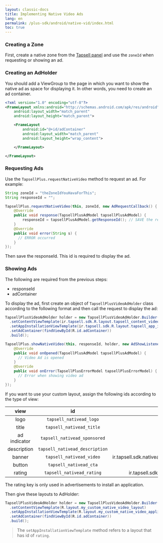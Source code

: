 ```yaml
---
layout: classic-docs
title: Implementing Native Video Ads
lang: en
permalink: /plus-sdk/android/native-vid/index.html
toc: true
---
```


### Creating a Zone
First, create a native zone from the [Tapsell panel](https://dashboard.tapsell.ir/) and use the `zoneId` when requesting or showing an ad.

### Creating an AdHolder
You should add a ViewGroup to the page in which you want to show the native ad as space for displaying it. In other words, you need to create an ad container.

```xml
<?xml version="1.0" encoding="utf-8"?>
<FrameLayout xmlns:android="http://schemas.android.com/apk/res/android"
    android:layout_width="match_parent"
    android:layout_height="match_parent">

    <FrameLayout
        android:id="@+id/adContainer"
        android:layout_width="match_parent"
        android:layout_height="wrap_content">

    </FrameLayout>

</FrameLayout>
```

### Requesting Ads
Use the `TapsellPlus.requestNativeVideo` method to request an ad. For example:

```java
String zoneId = "theZoneIdYouHavaForThis";
String responseId = "";

TapsellPlus.requestNativeVideo(this, zoneId, new AdRequestCallback() {
    @Override
    public void response(TapsellPlusAdModel tapsellPlusAdModel) {
        responseId = tapsellPlusAdModel.getResponseId(); // SAVE the responseID
    }
    @Override
    public void error(String s) {
      // ERROR occurred
    }
});
```

Then save the responseId. This id is required to display the ad.

### Showing Ads

The following are required from the previous steps:
- responseId
- adContainer

To display the ad, first create an object of `TapsellPlusVideoAdHolder` class according to the following format and then call the request to display the ad:

```java
TapsellPlusVideoAdHolder holder = new TapsellPlusVideoAdHolder.Builder()
  .setContentViewTemplate(ir.tapsell.sdk.R.layout.tapsell_content_video_ad_template)
  .setAppInstallationViewTemplate(ir.tapsell.sdk.R.layout.tapsell_app_installation_video_ad_template)
  .setAdContainer(findViewById(R.id.adContainer))
  .build();

TapsellPlus.showNativeVideo(this, responseId, holder, new AdShowListener() {
    @Override
    public void onOpened(TapsellPlusAdModel tapsellPlusAdModel) {
      // Video Ad is opened
    }
    @Override
    public void onError(TapsellPlusErrorModel tapsellPlusErrorModel) {
      // Error when showing video ad
    }
});
```

If you want to use your custom layout, assign the following ids according to the type of view:

|       view       |              id              | type  |
|:------------:|:----------------------------:|:-:|
|     logo     |     `tapsell_nativead_logo`    | `ImageView`  |
|     title    |    `tapsell_nativead_title`    | `TextView`  |
| ad indicator |  `tapsell_nativead_sponsored`  | `View`  |
|  description | `tapsell_nativead_description` | `TextView`  |
|    banner    |    `tapsell_nativead_video`   | ir.tapsell.sdk.nativeads.views.videoplayer.VideoContainer  |
|    button    |     `tapsell_nativead_cta`     | `TextView`  |
| rating |  `tapsell_nativead_rating`  | ir.tapsell.sdk.nativeads.views.RateStarView  |

The rating key is only used in advertisements to install an application.

Then give these layouts to AdHolder:

```java
TapsellPlusVideoAdHolder holder = new TapsellPlusVideoAdHolder.Builder()
  .setContentViewTemplate(R.layout.my_custom_native_video_layout)
  .setAppInstallationViewTemplate(R.layout.my_custom_native_video_application_layout)
  .setAdContainer(findViewById(R.id.adContainer))
  .build();
```

> The `setAppInstallationViewTemplate` method refers to a layout that has id of `rating`.
